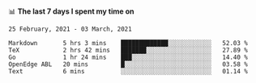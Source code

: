 <!--
### Hi there 👋

- 🤔 I was learning formal verification with Coq formally, but want to **build things** now.
- 😬 I am broadly interested in **computer systems** and **programming languages** (just a beginner 🥺).
- 🤩 (I hope I can) code for fun!

<img src="https://github-readme-stats.vercel.app/api?username=xxchan&show_icons=true&icon_color=0366d6&text_color=24292e&bg_color=ffffff&hide_title=true" />

---
-->


📊 **The last 7 days I spent my time on** 

<!--START_SECTION:waka-->
```text
25 February, 2021 - 03 March, 2021

Markdown       5 hrs 3 mins    █████████████░░░░░░░░░░░░   52.03 % 
TeX            2 hrs 42 mins   ███████░░░░░░░░░░░░░░░░░░   27.89 % 
Go             1 hr 24 mins    ███░░░░░░░░░░░░░░░░░░░░░░   14.40 % 
OpenEdge ABL   20 mins         █░░░░░░░░░░░░░░░░░░░░░░░░   03.58 % 
Text           6 mins          ░░░░░░░░░░░░░░░░░░░░░░░░░   01.14 %
```
<!--END_SECTION:waka-->

<!--
**xxchan/xxchan** is a ✨ _special_ ✨ repository because its `README.md` (this file) appears on your GitHub profile.

Here are some ideas to get you started:

- 🔭 I’m currently working on ...
- 🌱 I’m currently learning ...
- 👯 I’m looking to collaborate on ...
- 🤔 I’m looking for help with ...
- 💬 Ask me about ...
- 📫 How to reach me: ...
- 😄 Pronouns: ...
- ⚡ Fun fact: ...
-->
